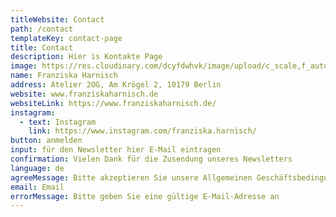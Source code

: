 ```yaml
---
titleWebsite: Contact
path: /contact
templateKey: contact-page
title: Contact
description: Hier is Kontakte Page
image: https://res.cloudinary.com/dcyfdwhvk/image/upload/c_scale,f_auto,q_100,w_2400/v1628764116/ILK_06_slamfv.jpg
name: Franziska Harnisch
address: Atelier 2OG, Am Krögel 2, 10179 Berlin
website: www.franziskaharnisch.de
websiteLink: https://www.franziskaharnisch.de/
instagram:
  - text: Instagram
    link: https://www.instagram.com/franziska.harnisch/
button: anmelden
input: für den Newsletter hier E-Mail eintragen
confirmation: Vielen Dank für die Zusendung unseres Newsletters
language: de
agreeMessage: Bitte akzeptieren Sie unsere Allgemeinen Geschäftsbedingungen
email: Email
errorMessage: Bitte geben Sie eine gültige E-Mail-Adresse an
---
```

